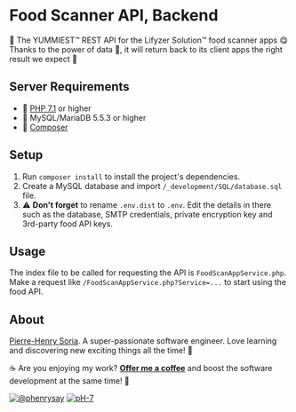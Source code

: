 # Food Scanner API, Backend

🍳 The YUMMIEST™ REST API for the Lifyzer Solution™ food scanner apps 😋 Thanks to the power of data 🤖, it will return back to its client apps the right result we expect 🥥

## Server Requirements

* 🐘 [PHP 7.1](http://php.net/releases/7_1_0.php) or higher
* 💾 MySQL/MariaDB 5.5.3 or higher
* 🎹 [Composer](https://getcomposer.org)


## Setup

1. Run `composer install` to install the project's dependencies.
2. Create a MySQL database and import `/_development/SQL/database.sql` file.
3. ⚠️ **Don't forget** to rename `.env.dist` to `.env`. Edit the details in there such as the database, SMTP credentials, private encryption key and 3rd-party food API keys.


## Usage

The index file to be called for requesting the API is `FoodScanAppService.php`. Make a request like `/FoodScanAppService.php?Service=...` to start using the food API.


## About

[Pierre-Henry Soria](https://pierrehenry.be). A super-passionate software engineer. Love learning and discovering new exciting things all the time! 🚀

☕️ Are you enjoying my work? **[Offer me a coffee](https://ko-fi.com/phenry)** and boost the software development at the same time! 💪

[![@phenrysay][twitter-image]](https://twitter.com/phenrysay "Follow Me on Twitter") [![pH-7][github-image]](https://github.com/pH-7 "Follow me GitHub @pH-7")


<!-- GitHub's Markdown reference links -->
[twitter-image]: https://img.shields.io/badge/Twitter-1DA1F2?style=for-the-badge&logo=twitter&logoColor=white
[github-image]: https://img.shields.io/badge/GitHub-100000?style=for-the-badge&logo=github&logoColor=white
